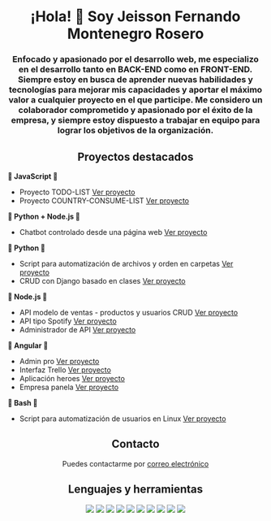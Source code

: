 <h1 align="center">¡Hola! 👋 Soy Jeisson Fernando Montenegro Rosero</h1>
<h3 align="center">Enfocado y apasionado por el desarrollo web, me especializo en el desarrollo tanto en BACK-END como en FRONT-END. Siempre estoy en busca de aprender nuevas habilidades y tecnologías para mejorar mis capacidades y aportar el máximo valor a cualquier proyecto en el que participe. Me considero un colaborador comprometido y apasionado por el éxito de la empresa, y siempre estoy dispuesto a trabajar en equipo para lograr los objetivos de la organización.</h3>

<h2 align="center">Proyectos destacados</h2>

**🚀 JavaScript 🚀**
- Proyecto TODO-LIST [Ver proyecto](https://loquacious-crisp-eaa873.netlify.app/)
- Proyecto COUNTRY-CONSUME-LIST [Ver proyecto](https://dynamic-monstera-02374c.netlify.app/)

**🚀 Python + Node.js 🚀**
- Chatbot controlado desde una página web [Ver proyecto](https://github.com/JeissonFMR/Chatbot-web)

**🚀 Python 🚀**
- Script para automatización de archivos y orden en carpetas [Ver proyecto](https://github.com/JeissonFMR/Automatization-Folders)
- CRUD con Django basado en clases [Ver proyecto](https://github.com/JeissonFMR/CRUD-DJANGO-CLASES)

**🚀 Node.js 🚀**
- API modelo de ventas - productos y usuarios CRUD [Ver proyecto](https://github.com/JeissonFMR/API-NodeJS-ventas)
- API tipo Spotify [Ver proyecto](https://github.com/JeissonFMR/API-REPRODUCTOR-MUSICA)
- Administrador de API [Ver proyecto](https://github.com/JeissonFMR/angular-adminPro)

**🚀 Angular 🚀**
- Admin pro [Ver proyecto](https://github.com/JeissonFMR/angular-adminPro)
- Interfaz Trello [Ver proyecto](https://github.com/JeissonFMR/Clon-de-Trello)
- Aplicación heroes [Ver proyecto](https://github.com/JeissonFMR/App-heroes-Angular)
- Empresa panela [Ver proyecto](https://github.com/JeissonFMR/FRONT-TRAPICHE)

**🚀 Bash 🚀**
- Script para automatización de usuarios en Linux [Ver proyecto](https://github.com/JeissonFMR/Bash-automatizar-usuarios)

<h2 align="center">Contacto</h2>
<p align="center">Puedes contactarme por <a href="mailto:soyjeison2017@gmail.com">correo electrónico</a></p>

<h2 align="center">Lenguajes y herramientas</h2>
<p align="center"><img src="https://img.shields.io/badge/-HTML5-E34F26?style=flat-square&logo=html5&logoColor=white"> <img src="https://img.shields.io/badge/-CSS3-1572B6?style=flat-square&logo=css3"> <img src="https://img.shields.io/badge/-JavaScript-F7DF1E?style=flat-square&logo=javascript&logoColor=000000"> <img src="https://img.shields.io/badge/-Python-3776AB?style=flat-square&logo=python&logoColor=ffffff"> <img src="https://img.shields.io/badge/-Django-092E20?style=flat-square&logo=django&logoColor=ffffff"> <img src="https://img.shields.io/badge/-Node.js-339933?style=flat-square&logo=node.js&logoColor=ffffff"> <img src="https://img.shields.io/badge/-Express.js-000000?style=flat-square&logo=express&logoColor=ffffff"> <img src="https://img.shields.io/badge/-Angular-DD0031?style=flat-square&logo=angular&logoColor=ffffff"> <img src="https://img.shields.io/badge/-PostgreSQL-336791?style=flat-square&logo=postgresql&logoColor=ffffff"> <img src="https://img.shields.io/badge/-MongoDB-47A248?style=flat-square&logo=mongodb&logoColor=ffffff"></p>

